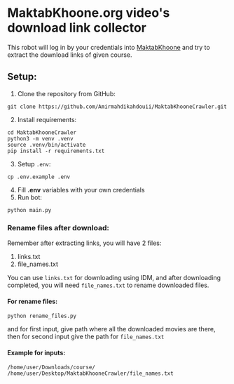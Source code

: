 # MaktabKhoone.org video's download link collector

This robot will log in by your credentials into [MaktabKhoone](https://MaktabKhoone.org) and try to extract the download
links of given course.

## Setup:

1. Clone the repository from GitHub:

```shell
git clone https://github.com/Amirmahdikahdouii/MaktabKhooneCrawler.git
```

2. Install requirements:

```shell
cd MaktabKhooneCrawler
python3 -m venv .venv
source .venv/bin/activate
pip install -r requirements.txt
```

3. Setup `.env`:

```shell
cp .env.example .env
```

4. Fill **.env** variables with your own credentials
5. Run bot:

```shell
python main.py
```

### Rename files after download:
Remember after extracting links, you will have 2 files:
1. links.txt
2. file_names.txt

You can use `links.txt` for downloading using IDM, and after downloading completed, you will need `file_names.txt` to 
rename downloaded files.

#### For rename files:
```shell
python rename_files.py
```

and for first input, give path where all the downloaded movies are there, then for second input give the path for 
`file_names.txt`

#### Example for inputs:
```shell
/home/user/Downloads/course/
/home/user/Desktop/MaktabKhooneCrawler/file_names.txt
```
